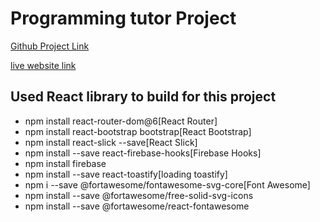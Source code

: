 # Programming tutor Project

[Github Project Link](https://github.com/programming-hero-web-course-4/independent-service-provider-mdshohed)

[live website link]()

## Used React library to build for this project

- npm install react-router-dom@6[React Router]
- npm install react-bootstrap bootstrap[React Bootstrap]
- npm install react-slick --save[React Slick]
- npm install --save react-firebase-hooks[Firebase Hooks]
- npm install firebase
- npm install --save react-toastify[loading toastify]
- npm i --save @fortawesome/fontawesome-svg-core[Font Awesome]
- npm install --save @fortawesome/free-solid-svg-icons
- npm install --save @fortawesome/react-fontawesome
